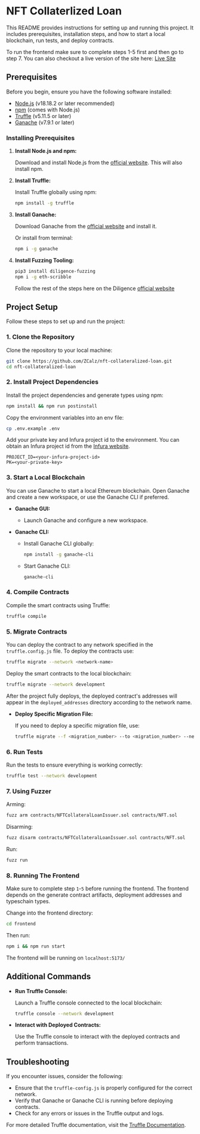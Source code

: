 

# NFT Collaterlized Loan

This README provides instructions for setting up and running this project. It includes prerequisites, installation steps, and how to start a local blockchain, run tests, and deploy contracts.

To run the frontend make sure to complete steps 1-5 first and then go to step 7. You can also checkout a live version of the site here: 
[Live Site](https://nft-collateralized-loan.vercel.app/)

## Prerequisites

Before you begin, ensure you have the following software installed:

- [Node.js](https://nodejs.org/) (v18.18.2 or later recommended)
- [npm](https://www.npmjs.com/) (comes with Node.js)
- [Truffle](https://www.trufflesuite.com/truffle) (v5.11.5 or later)
- [Ganache](https://www.trufflesuite.com/ganache) (v7.9.1 or later)

### Installing Prerequisites

1. **Install Node.js and npm:**

   Download and install Node.js from the [official website](https://nodejs.org/). This will also install npm.

2. **Install Truffle:**

   Install Truffle globally using npm:

   ```bash
   npm install -g truffle
   ```

3. **Install Ganache:**

   Download Ganache from the [official website](https://www.trufflesuite.com/ganache) and install it.

   Or install from terminal:

   ```bash
   npm i -g ganache
   ```
3. **Install Fuzzing Tooling:**

    ```bash
    pip3 install diligence-fuzzing
    npm i -g eth-scribble
    ```

    Follow the rest of the steps here on the Diligence [official website](https://fuzzing-docs.diligence.tools/getting-started/fuzzing-non-foundry-projects)


## Project Setup

Follow these steps to set up and run the project:

### 1. Clone the Repository

Clone the repository to your local machine:

```bash
git clone https://github.com/ZCalz/nft-collateralized-loan.git
cd nft-collateralized-loan
```

### 2. Install Project Dependencies

Install the project dependencies and generate types using npm:

```bash
npm install && npm run postinstall
```

Copy the environment variables into an env file:

```bash
cp .env.example .env
```

Add your private key and Infura project id to the environment. You can obtain an Infura project id from the [Infura website](https://www.infura.io/).

```
PROJECT_ID=<your-infura-project-id>
PK=<your-private-key>
```

### 3. Start a Local Blockchain

You can use Ganache to start a local Ethereum blockchain. Open Ganache and create a new workspace, or use the Ganache CLI if preferred.

- **Ganache GUI:**
  - Launch Ganache and configure a new workspace.

- **Ganache CLI:**
  - Install Ganache CLI globally:

    ```bash
    npm install -g ganache-cli
    ```

  - Start Ganache CLI:

    ```bash
    ganache-cli
    ```

### 4. Compile Contracts

Compile the smart contracts using Truffle:

```bash
truffle compile
```

### 5. Migrate Contracts

You can deploy the contract to any network specified in the `truffle.config.js` file. To deploy the contracts use:

```bash
truffle migrate --network <network-name>
```

Deploy the smart contracts to the local blockchain:

```bash
truffle migrate --network development
```

After the project fully deploys, the deployed contract's addresses will appear in the `deployed_addresses` directory according to the network name.

- **Deploy Specific Migration File:**

  If you need to deploy a specific migration file, use:

  ```bash
  truffle migrate --f <migration_number> --to <migration_number> --network development
  ```

### 6. Run Tests

Run the tests to ensure everything is working correctly:

```bash
truffle test --network development
```

### 7. Using Fuzzer

Arming:
```bash
fuzz arm contracts/NFTCollateralLoanIssuer.sol contracts/NFT.sol
```

Disarming:
```bash
fuzz disarm contracts/NFTCollateralLoanIssuer.sol contracts/NFT.sol
```

Run:
```bash
fuzz run
```

### 8. Running The Frontend

Make sure to complete step `1`-`5` before running the frontend. The frontend depends on the generate contract artifacts, deployment addresses and typeschain types. 

Change into the frontend directory:

```bash
cd frontend
```
Then run:

```bash
npm i && npm run start
```

The frontend will be running on `localhost:5173/`

## Additional Commands

- **Run Truffle Console:**

  Launch a Truffle console connected to the local blockchain:

  ```bash
  truffle console --network development
  ```

- **Interact with Deployed Contracts:**

  Use the Truffle console to interact with the deployed contracts and perform transactions.

## Troubleshooting

If you encounter issues, consider the following:

- Ensure that the `truffle-config.js` is properly configured for the correct network.
- Verify that Ganache or Ganache CLI is running before deploying contracts.
- Check for any errors or issues in the Truffle output and logs.

For more detailed Truffle documentation, visit the [Truffle Documentation](https://www.trufflesuite.com/docs/truffle/overview).
